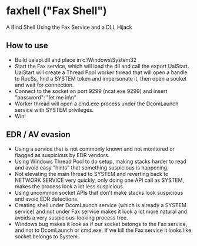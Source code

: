 # faxhell ("Fax Shell")
A Bind Shell Using the Fax Service and a DLL Hijack

## How to use
* Build ualapi.dll and place in c:\Windows\System32
* Start the Fax service, which will load the dll and call the export UalStart. UalStart will create a Thread Pool worker thread that will open a handle to RpcSs, find a SYSTEM token and impersonate it, then open a socket and wait for connection.
* Connect to the socket on port 9299 (ncat.exe <ip> 9299) and insert "password": "let me in\n"
* Worker thread will open a cmd.exe process under the DcomLaunch service with SYSTEM privileges.
* Win!
  
## EDR / AV evasion
* Using a service that is not commonly known and not monitored or flagged as suspicious by EDR vendors.
* Using Windows Thread Pool to do setup, making stacks harder to read and avoid easy "hints" that something suspicious is happening.
* Not elevating the main thread to SYSTEM and reverting back to NETWORK SERVICE very quickly, only doing one API call as SYSTEM, makes the process look a lot less suspicious.
* Using uncommon socket APIs that don't make stacks look suspicious and avoid EDR detections.
* Creating shell under DcomLaunch service (which is already a SYSTEM service) and not under Fax service makes it look a lot more natural and avoids a very suspicious-looking process tree.
* Windows bug makes it look as if our socket belongs to the Fax service, and not to DcomLaunch or cmd.exe. If we kill the Fax service it looks like socket belongs to System.
